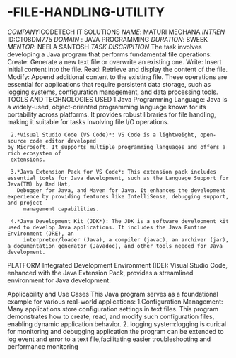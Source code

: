 # -FILE-HANDLING-UTILITY
*COMPANY*:CODETECH IT SOLUTIONS
*NAME*: MATURI MEGHANA
*INTREN* ID:CT08DM775
*DOMAIN* : JAVA PROGRAMMING
*DURATION*: 8WEEK
*MENTOR*: NEELA SANTOSH
*TASK DISCRIPITION*
The task involves developing a Java program that performs fundamental file operations:
Create: Generate a new text file or overwrite an existing one.
Write: Insert initial content into the file.
Read: Retrieve and display the content of the file.
Modify: Append additional content to the existing file.
These operations are essential for applications that require persistent data storage, such as logging systems, configuration management, and data processing tools.
 TOOLS AND TECHNOLOGIES USED
     1.Java Programming Language: Java is a widely-used, object-oriented programming language known for its portability across platforms. It provides robust 
       libraries for file handling, making it suitable for tasks involving file I/O operations.

     2.*Visual Studio Code (VS Code)*: VS Code is a lightweight, open-source code editor developed 
    by Microsoft. It supports multiple programming languages and offers a rich ecosystem of 
     extensions.

     3.*Java Extension Pack for VS Code*: This extension pack includes essential tools for Java development, such as the Language Support for Java(TM) by Red Hat, 
       Debugger for Java, and Maven for Java. It enhances the development experience by providing features like IntelliSense, debugging support, and project 
         management capabilities.

     4.*Java Development Kit (JDK*): The JDK is a software development kit used to develop Java applications. It includes the Java Runtime Environment (JRE), an 
         interpreter/loader (Java), a compiler (javac), an archiver (jar), a documentation generator (Javadoc), and other tools needed for Java development.

PLATFORM
    Integrated Development Environment (IDE): Visual Studio Code, enhanced with the Java Extension Pack, provides a streamlined environment for Java development.

  Applicability and Use Cases
    This Java program serves as a foundational example for various real-world applications:
       1.Configuration Management: Many applications store configuration settings in text files. This program demonstrates how to create, read, and modify such 
            configuration files, enabling dynamic application behavior.
       2. logging system:logging is  curical for monitoring and debugging  application.the 
             program can be extended to log event and error to a text file,facilitating easier 
             troubleshooting and  performance monitoring
       
      
